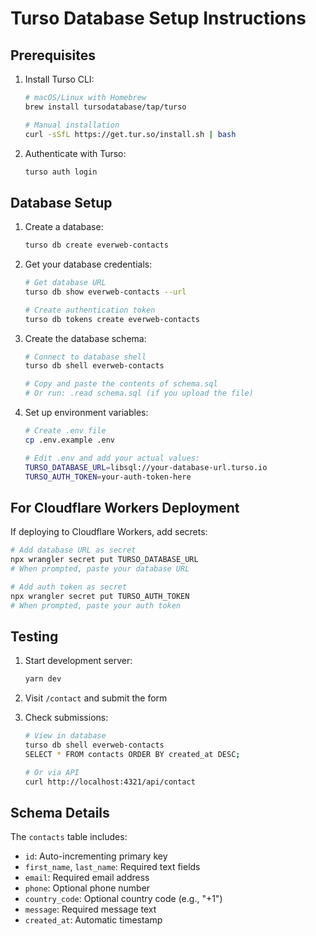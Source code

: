 # Turso Database Setup Instructions

## Prerequisites

1. Install Turso CLI:

   ```bash
   # macOS/Linux with Homebrew
   brew install tursodatabase/tap/turso

   # Manual installation
   curl -sSfL https://get.tur.so/install.sh | bash
   ```

2. Authenticate with Turso:
   ```bash
   turso auth login
   ```

## Database Setup

1. Create a database:

   ```bash
   turso db create everweb-contacts
   ```

2. Get your database credentials:

   ```bash
   # Get database URL
   turso db show everweb-contacts --url

   # Create authentication token
   turso db tokens create everweb-contacts
   ```

3. Create the database schema:

   ```bash
   # Connect to database shell
   turso db shell everweb-contacts

   # Copy and paste the contents of schema.sql
   # Or run: .read schema.sql (if you upload the file)
   ```

4. Set up environment variables:

   ```bash
   # Create .env file
   cp .env.example .env

   # Edit .env and add your actual values:
   TURSO_DATABASE_URL=libsql://your-database-url.turso.io
   TURSO_AUTH_TOKEN=your-auth-token-here
   ```

## For Cloudflare Workers Deployment

If deploying to Cloudflare Workers, add secrets:

```bash
# Add database URL as secret
npx wrangler secret put TURSO_DATABASE_URL
# When prompted, paste your database URL

# Add auth token as secret
npx wrangler secret put TURSO_AUTH_TOKEN
# When prompted, paste your auth token
```

## Testing

1. Start development server:

   ```bash
   yarn dev
   ```

2. Visit `/contact` and submit the form

3. Check submissions:

   ```bash
   # View in database
   turso db shell everweb-contacts
   SELECT * FROM contacts ORDER BY created_at DESC;

   # Or via API
   curl http://localhost:4321/api/contact
   ```

## Schema Details

The `contacts` table includes:

- `id`: Auto-incrementing primary key
- `first_name`, `last_name`: Required text fields
- `email`: Required email address
- `phone`: Optional phone number
- `country_code`: Optional country code (e.g., "+1")
- `message`: Required message text
- `created_at`: Automatic timestamp
